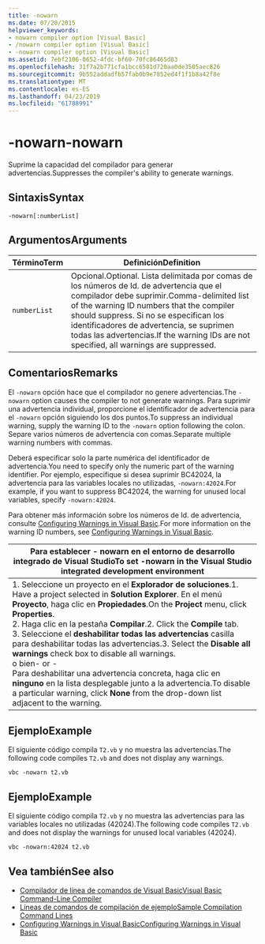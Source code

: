 ```yaml
---
title: -nowarn
ms.date: 07/20/2015
helpviewer_keywords:
- nowarn compiler option [Visual Basic]
- /nowarn compiler option [Visual Basic]
- -nowarn compiler option [Visual Basic]
ms.assetid: 7ebf2106-0652-4fdc-bf60-70fc86465d83
ms.openlocfilehash: 31f7a2b771cfa1bcc6581d720aa0de3505aec826
ms.sourcegitcommit: 9b552addadfb57fab0b9e7852ed4f1f1b8a42f8e
ms.translationtype: MT
ms.contentlocale: es-ES
ms.lasthandoff: 04/23/2019
ms.locfileid: "61788991"
---
```

# <a name="-nowarn"></a><span data-ttu-id="b90ac-102">-nowarn</span><span class="sxs-lookup"><span data-stu-id="b90ac-102">-nowarn</span></span>
<span data-ttu-id="b90ac-103">Suprime la capacidad del compilador para generar advertencias.</span><span class="sxs-lookup"><span data-stu-id="b90ac-103">Suppresses the compiler's ability to generate warnings.</span></span>  
  
## <a name="syntax"></a><span data-ttu-id="b90ac-104">Sintaxis</span><span class="sxs-lookup"><span data-stu-id="b90ac-104">Syntax</span></span>  
  
```  
-nowarn[:numberList]  
```  
  
## <a name="arguments"></a><span data-ttu-id="b90ac-105">Argumentos</span><span class="sxs-lookup"><span data-stu-id="b90ac-105">Arguments</span></span>  
  
|<span data-ttu-id="b90ac-106">Término</span><span class="sxs-lookup"><span data-stu-id="b90ac-106">Term</span></span>|<span data-ttu-id="b90ac-107">Definición</span><span class="sxs-lookup"><span data-stu-id="b90ac-107">Definition</span></span>|  
|---|---|  
|`numberList`|<span data-ttu-id="b90ac-108">Opcional.</span><span class="sxs-lookup"><span data-stu-id="b90ac-108">Optional.</span></span> <span data-ttu-id="b90ac-109">Lista delimitada por comas de los números de Id. de advertencia que el compilador debe suprimir.</span><span class="sxs-lookup"><span data-stu-id="b90ac-109">Comma-delimited list of the warning ID numbers that the compiler should suppress.</span></span> <span data-ttu-id="b90ac-110">Si no se especifican los identificadores de advertencia, se suprimen todas las advertencias.</span><span class="sxs-lookup"><span data-stu-id="b90ac-110">If the warning IDs are not specified, all warnings are suppressed.</span></span>|  
  
## <a name="remarks"></a><span data-ttu-id="b90ac-111">Comentarios</span><span class="sxs-lookup"><span data-stu-id="b90ac-111">Remarks</span></span>  
 <span data-ttu-id="b90ac-112">El `-nowarn` opción hace que el compilador no genere advertencias.</span><span class="sxs-lookup"><span data-stu-id="b90ac-112">The `-nowarn` option causes the compiler to not generate warnings.</span></span> <span data-ttu-id="b90ac-113">Para suprimir una advertencia individual, proporcione el identificador de advertencia para el `-nowarn` opción siguiendo los dos puntos.</span><span class="sxs-lookup"><span data-stu-id="b90ac-113">To suppress an individual warning, supply the warning ID to the `-nowarn` option following the colon.</span></span> <span data-ttu-id="b90ac-114">Separe varios números de advertencia con comas.</span><span class="sxs-lookup"><span data-stu-id="b90ac-114">Separate multiple warning numbers with commas.</span></span>  
  
 <span data-ttu-id="b90ac-115">Deberá especificar solo la parte numérica del identificador de advertencia.</span><span class="sxs-lookup"><span data-stu-id="b90ac-115">You need to specify only the numeric part of the warning identifier.</span></span> <span data-ttu-id="b90ac-116">Por ejemplo, especifique si desea suprimir BC42024, la advertencia para las variables locales no utilizadas, `-nowarn:42024`.</span><span class="sxs-lookup"><span data-stu-id="b90ac-116">For example, if you want to suppress BC42024, the warning for unused local variables, specify `-nowarn:42024`.</span></span>  
  
 <span data-ttu-id="b90ac-117">Para obtener más información sobre los números de Id. de advertencia, consulte [Configuring Warnings in Visual Basic](/visualstudio/ide/configuring-warnings-in-visual-basic).</span><span class="sxs-lookup"><span data-stu-id="b90ac-117">For more information on the warning ID numbers, see [Configuring Warnings in Visual Basic](/visualstudio/ide/configuring-warnings-in-visual-basic).</span></span>  
  
|<span data-ttu-id="b90ac-118">Para establecer - nowarn en el entorno de desarrollo integrado de Visual Studio</span><span class="sxs-lookup"><span data-stu-id="b90ac-118">To set -nowarn in the Visual Studio integrated development environment</span></span>|  
|---|  
|<span data-ttu-id="b90ac-119">1.  Seleccione un proyecto en el **Explorador de soluciones**.</span><span class="sxs-lookup"><span data-stu-id="b90ac-119">1.  Have a project selected in **Solution Explorer**.</span></span> <span data-ttu-id="b90ac-120">En el menú **Proyecto**, haga clic en **Propiedades**.</span><span class="sxs-lookup"><span data-stu-id="b90ac-120">On the **Project** menu, click **Properties**.</span></span> <br /><span data-ttu-id="b90ac-121">2.  Haga clic en la pestaña **Compilar**.</span><span class="sxs-lookup"><span data-stu-id="b90ac-121">2.  Click the **Compile** tab.</span></span><br /><span data-ttu-id="b90ac-122">3.  Seleccione el **deshabilitar todas las advertencias** casilla para deshabilitar todas las advertencias.</span><span class="sxs-lookup"><span data-stu-id="b90ac-122">3.  Select the **Disable all warnings** check box to disable all warnings.</span></span><br />     <span data-ttu-id="b90ac-123">o bien</span><span class="sxs-lookup"><span data-stu-id="b90ac-123">- or -</span></span><br />     <span data-ttu-id="b90ac-124">Para deshabilitar una advertencia concreta, haga clic en **ninguno** en la lista desplegable junto a la advertencia.</span><span class="sxs-lookup"><span data-stu-id="b90ac-124">To disable a particular warning, click **None** from the drop-down list adjacent to the warning.</span></span>|  
  
## <a name="example"></a><span data-ttu-id="b90ac-125">Ejemplo</span><span class="sxs-lookup"><span data-stu-id="b90ac-125">Example</span></span>  
 <span data-ttu-id="b90ac-126">El siguiente código compila `T2.vb` y no muestra las advertencias.</span><span class="sxs-lookup"><span data-stu-id="b90ac-126">The following code compiles `T2.vb` and does not display any warnings.</span></span>  
  
```console
vbc -nowarn t2.vb  
```  
  
## <a name="example"></a><span data-ttu-id="b90ac-127">Ejemplo</span><span class="sxs-lookup"><span data-stu-id="b90ac-127">Example</span></span>  
 <span data-ttu-id="b90ac-128">El siguiente código compila `T2.vb` y no muestra las advertencias para las variables locales no utilizadas (42024).</span><span class="sxs-lookup"><span data-stu-id="b90ac-128">The following code compiles `T2.vb` and does not display the warnings for unused local variables (42024).</span></span>  
  
```console
vbc -nowarn:42024 t2.vb  
```  
  
## <a name="see-also"></a><span data-ttu-id="b90ac-129">Vea también</span><span class="sxs-lookup"><span data-stu-id="b90ac-129">See also</span></span>

- [<span data-ttu-id="b90ac-130">Compilador de línea de comandos de Visual Basic</span><span class="sxs-lookup"><span data-stu-id="b90ac-130">Visual Basic Command-Line Compiler</span></span>](../../../visual-basic/reference/command-line-compiler/index.md)
- [<span data-ttu-id="b90ac-131">Líneas de comandos de compilación de ejemplo</span><span class="sxs-lookup"><span data-stu-id="b90ac-131">Sample Compilation Command Lines</span></span>](../../../visual-basic/reference/command-line-compiler/sample-compilation-command-lines.md)
- [<span data-ttu-id="b90ac-132">Configuring Warnings in Visual Basic</span><span class="sxs-lookup"><span data-stu-id="b90ac-132">Configuring Warnings in Visual Basic</span></span>](/visualstudio/ide/configuring-warnings-in-visual-basic)
